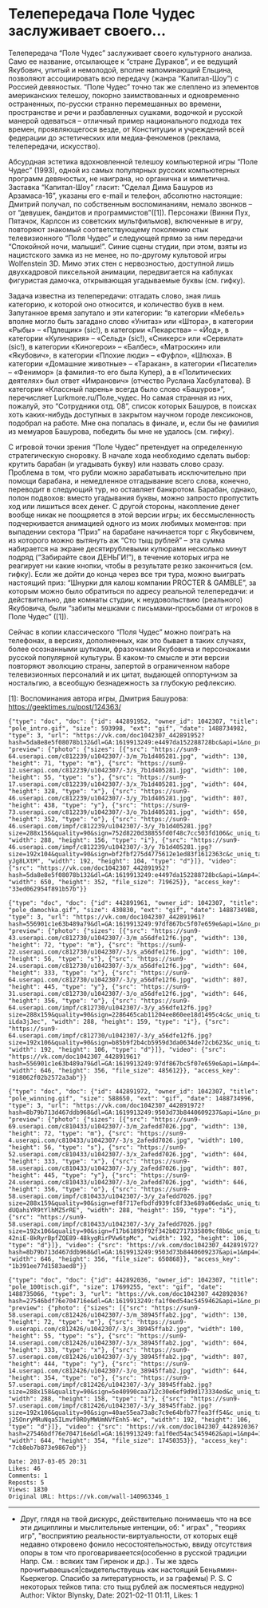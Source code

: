 # Телепередача Поле Чудес заслуживает своего...

Телепередача “Поле Чудес” заслуживает своего культурного анализа. Само ее название, отсылающее к “стране Дураков”, и ее ведущий Якубович, упитый и немолодой, вполне напоминающий Ельцина, позволяют ассоциировать всю передачу (жанра “Капитал-Шоу”) с Россией девяностых. “Поле Чудес” точно так же слеплено из элементов американских телешоу, покорно заимствованных и одновременно остраненных, по-русски странно перемешанных во времени, пространстве и речи и разбавленных сушками, водочкой и русской манерой одеваться – отличный пример национального подхода тех времен, проявляющегося везде, от Конституции и учреждений всей федерации до эстетических или медиа-феноменов (реклама, телепередачи, искусство).

Абсурдная эстетика вдохновленной телешоу компьютерной игры “Поле Чудес” (1993), одной из самых популярных русских компьютерных программ девяностых, не наиграна, но органична и миметична. Заставка “Капитал-Шоу” гласит: “Сделал Дима Башуров из Арзамаса-16”, указаны его e-mail и телефон, абсолютно настоящие: Дмитрий получал, по собственным воспоминаниям, немало звонков – от “девушек, бандитов и программистов”([1]). Персонажи (Винни Пух, Пятачок, Карлсон из советских мультфильмов), включенные в игру, повторяют знакомый соответствующему поколению стык телевизионного “Поля Чудес” и следующей прямо за ним передачи “Спокойной ночи, малыши!”. Синие сцены студии, при этом, взяты из нацистского замка из не менее, но по-другому культовой игры Wolfenstein 3D. Мимо этих стен с нервозностью, доступной лишь двухкадровой пиксельной анимации, передвигается на каблуках фигуристая дамочка, открывающая угадываемые буквы (см. гифку).

Задача известна из телепередачи: отгадать слово, зная лишь категорию, к которой оно относится, и количество букв в нем. Запутанное время запутало и эти категории: “в категории «Мебель» вполне могло быть загадано слово «Унитаз» или «Штора», в категории «Рыбы» – «Пдлещик» (sic!), в категории «Лекарства» – «Йод», в категории «Кулинария» – «Сельд» (sic!), «Сникерс» или «Сервилат» (sic!), в категории «Киногерои» – «Балбес», «Матроскин» или «Якубович», в категории «Плохие люди» – «Фуфло», «Шлюха». В категории «Домашние животные» – «Таракан», в категории «Писатели» – «Фенимор» (а фамилия-то его была Купер), а в «Политических деятелях» был ответ «Имранович» (отчество Руслана Хасбулатова). В категории «Классный парень» всегда было слово «Башуров»”, перечисляет Lurkmore.ru/Поле_чудес. Но самая странная из них, пожалуй, это “Сотрудники отд. 08”, список которых Башуров, в поисках хоть каких-нибудь доступных в закрытом научном городе лексиконов, подобрал на работе. Мне она попалась в финале, и, если бы не фамилия из мемуаров Башурова, победить бы мне не удалось (см. гифку).

С игровой точки зрения “Поле Чудес” претендует на определенную стратегическую сноровку. В начале хода необходимо сделать выбор: крутить барабан (и угадывать букву) или назвать слово сразу. Проблема в том, что рубли можно зарабатывать исключительно при помощи барабана, и немедленное отгадывание всего слова, конечно, переводит в следующий тур, но оставляет банкротом. Барабан, однако, полон подвохов: вместо угадывания буквы, можно запросто пропустить ход или лишиться всех денег. С другой стороны, накопление денег вообще никак не поощряется в этой версии игры; их бессмысленность подчеркивается анимацией одного из моих любимых моментов: при выпадении сектора “Приз” на барабане начинается торг с Якубовичем, из которого можно вытянуть аж “Сто тыщ рублей” – эта сумма набирается на экране десятирублевыми купюрами несколько минут подряд (“Забирайте свои ДЕНЬГИ!”), в течение которых игра не реагирует ни какие кнопки, чтобы в результате резко закончиться (см. гифку). Если же дойти до конца через все три тура, можно выиграть настоящий приз: “Шнурки для калош компании PROCTER & GAMBLE”, за которым можно было обратиться по адресу реальной телепередачи: и действительно, две комнаты студии, к неудовольствию (реального) Якубовича, были “забиты мешками с письмами-просьбами от игроков в Поле Чудес” ([1]).

Сейчас в копии классического “Поля Чудес” можно поиграть на телефонах, в версиях, дополненных, как это бывает в таких случаях, более осознанными шутками, фразочками Якубовича и персонажами русской популярной культуры. В каком-то смысле и эти версии повторяют эволюцию страны, запертой в ограниченном наборе телевизионных персоналий и их цитат, выдающей оппортунизм за ностальгию, а всеобщую безнадежность за глубокую рефлексию.

[1]: Воспоминания автора игры, Дмитрия Башурова: https://geektimes.ru/post/124363/

```
{"type": "doc", "doc": {"id": 442891952, "owner_id": 1042307, "title": "pole_intro.gif", "size": 593998, "ext": "gif", "date": 1488734982, "type": 3, "url": "https://vk.com/doc1042307_442891952?hash=5da8e8e5f08078b132&dl=GA:1619913249:e4497da152288728bc&api=1&no_preview=1", "preview": {"photo": {"sizes": [{"src": "https://sun9-64.userapi.com/c812239/u1042307/-3/m_7b1d405281.jpg", "width": 130, "height": 71, "type": "m"}, {"src": "https://sun9-12.userapi.com/c812239/u1042307/-3/s_7b1d405281.jpg", "width": 100, "height": 55, "type": "s"}, {"src": "https://sun9-17.userapi.com/c812239/u1042307/-3/x_7b1d405281.jpg", "width": 604, "height": 328, "type": "x"}, {"src": "https://sun9-46.userapi.com/c812239/u1042307/-3/y_7b1d405281.jpg", "width": 807, "height": 438, "type": "y"}, {"src": "https://sun9-73.userapi.com/c812239/u1042307/-3/o_7b1d405281.jpg", "width": 650, "height": 352, "type": "o"}, {"src": "https://sun9-46.userapi.com/impf/c812239/u1042307/-3/y_7b1d405281.jpg?size=288x156&quality=90&sign=752d8220d38855fd0f48c7cc503fd106&c_uniq_tag=uNc9Dqf8yatuqlg1QmmJWYPDLbRbgomJSekNrITU_Xw", "width": 288, "height": 156, "type": "i"}, {"src": "https://sun9-46.userapi.com/impf/c812239/u1042307/-3/y_7b1d405281.jpg?size=192x104&quality=90&sign=bf2fbf275d4775612e1ed83f1612363c&c_uniq_tag=QDh2ZyoxXFxLVwlvDhMREWjqOqRM5gHjxx-yJg8LXtM", "width": 192, "height": 104, "type": "d"}]}, "video": {"src": "https://vk.com/doc1042307_442891952?hash=5da8e8e5f08078b132&dl=GA:1619913249:e4497da152288728bc&api=1&mp4=1", "width": 650, "height": 352, "file_size": 719625}}, "access_key": "33ed062954f891b57b"}}
```

```
{"type": "doc", "doc": {"id": 442891961, "owner_id": 1042307, "title": "pole_damochka.gif", "size": 430830, "ext": "gif", "date": 1488734988, "type": 3, "url": "https://vk.com/doc1042307_442891961?hash=556901c1e63b489a79&dl=GA:1619913249:97df867bc5f07e659e&api=1&no_preview=1", "preview": {"photo": {"sizes": [{"src": "https://sun9-43.userapi.com/c812730/u1042307/-3/m_a56dfe12f6.jpg", "width": 130, "height": 72, "type": "m"}, {"src": "https://sun9-22.userapi.com/c812730/u1042307/-3/s_a56dfe12f6.jpg", "width": 100, "height": 56, "type": "s"}, {"src": "https://sun9-24.userapi.com/c812730/u1042307/-3/x_a56dfe12f6.jpg", "width": 604, "height": 333, "type": "x"}, {"src": "https://sun9-64.userapi.com/c812730/u1042307/-3/y_a56dfe12f6.jpg", "width": 807, "height": 445, "type": "y"}, {"src": "https://sun9-31.userapi.com/c812730/u1042307/-3/o_a56dfe12f6.jpg", "width": 646, "height": 356, "type": "o"}, {"src": "https://sun9-64.userapi.com/impf/c812730/u1042307/-3/y_a56dfe12f6.jpg?size=288x159&quality=90&sign=2286465cab11204ee860ee18d1495c4c&c_uniq_tag=9O8X_0TM1IiZglat8TJ7ygrM3FXfezag7-iLda3jJec", "width": 288, "height": 159, "type": "i"}, {"src": "https://sun9-64.userapi.com/impf/c812730/u1042307/-3/y_a56dfe12f6.jpg?size=192x106&quality=90&sign=b85b9f2b4cb5959d3da0634de72cb623&c_uniq_tag=EffFKNOwMJrjDLJL8Gotx36jOWN3L50AopLKaiypzQY", "width": 192, "height": 106, "type": "d"}]}, "video": {"src": "https://vk.com/doc1042307_442891961?hash=556901c1e63b489a79&dl=GA:1619913249:97df867bc5f07e659e&api=1&mp4=1", "width": 646, "height": 356, "file_size": 485612}}, "access_key": "918062f02b2572a3ab"}}
```

```
{"type": "doc", "doc": {"id": 442891972, "owner_id": 1042307, "title": "pole_winning.gif", "size": 588650, "ext": "gif", "date": 1488734996, "type": 3, "url": "https://vk.com/doc1042307_442891972?hash=8b79b713d467ddb968&dl=GA:1619913249:9503d73b8440609237&api=1&no_preview=1", "preview": {"photo": {"sizes": [{"src": "https://sun9-69.userapi.com/c810433/u1042307/-3/m_2afedd7026.jpg", "width": 130, "height": 72, "type": "m"}, {"src": "https://sun9-4.userapi.com/c810433/u1042307/-3/s_2afedd7026.jpg", "width": 100, "height": 56, "type": "s"}, {"src": "https://sun9-52.userapi.com/c810433/u1042307/-3/x_2afedd7026.jpg", "width": 604, "height": 333, "type": "x"}, {"src": "https://sun9-58.userapi.com/c810433/u1042307/-3/y_2afedd7026.jpg", "width": 807, "height": 445, "type": "y"}, {"src": "https://sun9-24.userapi.com/c810433/u1042307/-3/o_2afedd7026.jpg", "width": 646, "height": 356, "type": "o"}, {"src": "https://sun9-58.userapi.com/impf/c810433/u1042307/-3/y_2afedd7026.jpg?size=288x159&quality=90&sign=ef8f717efbdfd939fc8f33e689a06eda&c_uniq_tag=hAY74wq13o7m6mCt0ZznpIr-dUQahiYR9tYlhMZ5rRE", "width": 288, "height": 159, "type": "i"}, {"src": "https://sun9-58.userapi.com/impf/c810433/u1042307/-3/y_2afedd7026.jpg?size=192x106&quality=90&sign=f17b61893f92f342b02717335809cf8b&c_uniq_tag=dtxQDw-42niE-8kRyrBpfZQE89-48kygRirPVw6tpMc", "width": 192, "height": 106, "type": "d"}]}, "video": {"src": "https://vk.com/doc1042307_442891972?hash=8b79b713d467ddb968&dl=GA:1619913249:9503d73b8440609237&api=1&mp4=1", "width": 646, "height": 356, "file_size": 650868}}, "access_key": "1b391ee77d1583aed8"}}
```

```
{"type": "doc", "doc": {"id": 442892036, "owner_id": 1042307, "title": "pole_100tisch.gif", "size": 17699255, "ext": "gif", "date": 1488735066, "type": 3, "url": "https://vk.com/doc1042307_442892036?hash=27546bdf76e704716e&dl=GA:1619913249:fa1f0ed54ac5459462&api=1&no_preview=1", "preview": {"photo": {"sizes": [{"src": "https://sun9-58.userapi.com/c812426/u1042307/-3/m_38945ffab2.jpg", "width": 130, "height": 72, "type": "m"}, {"src": "https://sun9-9.userapi.com/c812426/u1042307/-3/s_38945ffab2.jpg", "width": 100, "height": 55, "type": "s"}, {"src": "https://sun9-14.userapi.com/c812426/u1042307/-3/x_38945ffab2.jpg", "width": 604, "height": 333, "type": "x"}, {"src": "https://sun9-57.userapi.com/c812426/u1042307/-3/y_38945ffab2.jpg", "width": 807, "height": 444, "type": "y"}, {"src": "https://sun9-14.userapi.com/c812426/u1042307/-3/o_38945ffab2.jpg", "width": 644, "height": 354, "type": "o"}, {"src": "https://sun9-57.userapi.com/impf/c812426/u1042307/-3/y_38945ffab2.jpg?size=288x158&quality=90&sign=5e40990caa712c30e6ef9d9d173334ed&c_uniq_tag=EgCbgu5p13qNWTyFYMZ34VgeKsxEFXWZ208AdH6iKLA", "width": 288, "height": 158, "type": "i"}, {"src": "https://sun9-57.userapi.com/impf/c812426/u1042307/-3/y_38945ffab2.jpg?size=192x106&quality=90&sign=40ae55ea73a8c7c9e64bfb77fea3ff54&c_uniq_tag=3pw_c-j25OnryMRuNqa5ILmvf0ROyMWUmNVfEnh5-Wc", "width": 192, "height": 106, "type": "d"}]}, "video": {"src": "https://vk.com/doc1042307_442892036?hash=27546bdf76e704716e&dl=GA:1619913249:fa1f0ed54ac5459462&api=1&mp4=1", "width": 644, "height": 354, "file_size": 17450353}}, "access_key": "7cb8eb7b873e9867eb"}}
```

    Date: 2017-03-05 20:31
    Likes: 46
    Comments: 1
    Reposts: 5
    Views: 1830
    Original URL: https://vk.com/wall-140963346_1



--------------------

  * Друг, глядя на твой дискурс, действительно понимаешь что на все эти дициплины и мыслительные интенции, об: " играх" , "теориях игр", "восприятию реальности-виртуальности, от которых ещё недавно откровено фонило несостоятельностью, ввиду отсутствия опоры в том что проговариваеется(особенно в русской традиции Напр. См. : всяких там Гиренок и др.) . Ты же здесь прочитываешься|свидетельствуешь как настоящий Беньямин-Кьеркегор. Спасибо за литературность, и за графемы) 
    P. S. С некоторых тейков типа: сто тыщ рублей аж посмеяться недурно)
    Author: Viktor Blynsky, Date: 2021-02-11 01:11, Likes: 1

